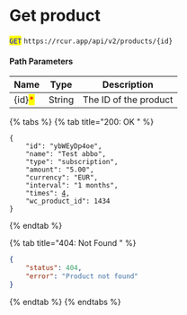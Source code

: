 # Get product

<mark style="color:blue;">`GET`</mark> `https://rcur.app/api/v2/products/{id}`

#### Path Parameters

| Name                                   | Type   | Description           |
| -------------------------------------- | ------ | --------------------- |
| {id}<mark style="color:red;">\*</mark> | String | The ID of the product |

{% tabs %}
{% tab title="200: OK " %}
<pre class="language-json"><code class="lang-json">{
    "id": "ybWEyDp4oe",
    "name": "Test abbo",
    "type": "subscription",
    "amount": "5.00",
    "currency": "EUR",
    "interval": "1 months",
    "times": <a data-footnote-ref href="#user-content-fn-1">4</a>,
    "wc_product_id": 1434
}
</code></pre>
{% endtab %}

{% tab title="404: Not Found " %}
```json
{
    "status": 404,
    "error": "Product not found"
}
```
{% endtab %}
{% endtabs %}

[^1]: If `0`, the subscription will not stop automatically

